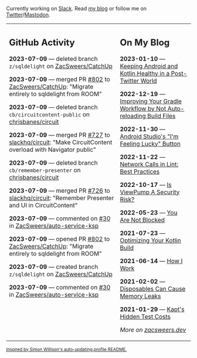 Currently working on [Slack](https://slack.com/). Read [my blog](https://zacsweers.dev/) or follow me on [Twitter](https://twitter.com/ZacSweers)/[Mastodon](https://hachyderm.io/@ZacSweers).

<table><tr><td valign="top" width="60%">

## GitHub Activity
<!-- githubActivity starts -->
**2023-07-09** — deleted branch `z/sqldelight` on [ZacSweers/CatchUp](https://github.com/ZacSweers/CatchUp)

**2023-07-09** — merged PR [#802](https://github.com/ZacSweers/CatchUp/pull/802) to [ZacSweers/CatchUp](https://github.com/ZacSweers/CatchUp): "Migrate entirely to sqldelight from ROOM"

**2023-07-09** — deleted branch `cb/circuitcontent-public` on [chrisbanes/circuit](https://github.com/chrisbanes/circuit)

**2023-07-09** — merged PR [#727](https://github.com/slackhq/circuit/pull/727) to [slackhq/circuit](https://github.com/slackhq/circuit): "Make CircuitContent overload with Navigator public"

**2023-07-09** — deleted branch `cb/remember-presenter` on [chrisbanes/circuit](https://github.com/chrisbanes/circuit)

**2023-07-09** — merged PR [#726](https://github.com/slackhq/circuit/pull/726) to [slackhq/circuit](https://github.com/slackhq/circuit): "Remember Presenter and UI in CircuitContent"

**2023-07-09** — commented on [#30](https://github.com/ZacSweers/auto-service-ksp/issues/30#issuecomment-1627764160) in [ZacSweers/auto-service-ksp](https://github.com/ZacSweers/auto-service-ksp)

**2023-07-09** — opened PR [#802](https://github.com/ZacSweers/CatchUp/pull/802) to [ZacSweers/CatchUp](https://github.com/ZacSweers/CatchUp): "Migrate entirely to sqldelight from ROOM"

**2023-07-09** — created branch `z/sqldelight` on [ZacSweers/CatchUp](https://github.com/ZacSweers/CatchUp)

**2023-07-09** — commented on [#30](https://github.com/ZacSweers/auto-service-ksp/issues/30#issuecomment-1627606088) in [ZacSweers/auto-service-ksp](https://github.com/ZacSweers/auto-service-ksp)
<!-- githubActivity ends -->
</td><td valign="top" width="40%">

## On My Blog
<!-- blog starts -->
**2023-01-10** — [Keeping Android and Kotlin Healthy in a Post-Twitter World](https://www.zacsweers.dev/keeping-android-healthy/)

**2022-12-19** — [Improving Your Gradle Workflow by Not Auto-reloading Build Files](https://www.zacsweers.dev/improving-your-workflow-by-not-auto-reloading-build-files/)

**2022-11-30** — [Android Studio's "I'm Feeling Lucky" Button](https://www.zacsweers.dev/android-studios-im-feeling-lucky-button/)

**2022-11-22** — [Network Calls in Lint: Best Practices](https://www.zacsweers.dev/network-calls-in-lint-best-practices/)

**2022-10-17** — [Is ViewPump A Security Risk?](https://www.zacsweers.dev/is-viewpump-a-security-risk/)

**2022-05-23** — [You Are Not Blocked](https://www.zacsweers.dev/you-are-not-blocked/)

**2021-07-23** — [Optimizing Your Kotlin Build](https://www.zacsweers.dev/optimizing-your-kotlin-build/)

**2021-06-14** — [How I Work](https://www.zacsweers.dev/how-i-work/)

**2021-02-02** — [Disposables Can Cause Memory Leaks](https://www.zacsweers.dev/disposables-can-cause-memory-leaks/)

**2021-01-29** — [Kapt's Hidden Test Costs](https://www.zacsweers.dev/kapts-hidden-test-costs/)
<!-- blog ends -->
_More on [zacsweers.dev](https://zacsweers.dev/)_
</td></tr></table>

<sub><a href="https://simonwillison.net/2020/Jul/10/self-updating-profile-readme/">Inspired by Simon Willison's auto-updating profile README.</a></sub>